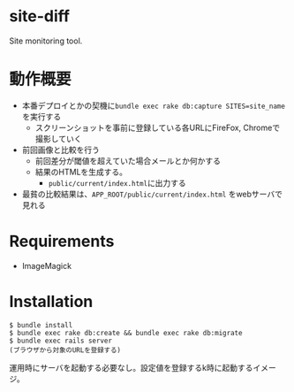 # site-diff

Site monitoring tool.

# 動作概要

* 本番デプロイとかの契機に`bundle exec rake db:capture SITES=site_name`を実行する
  * スクリーンショットを事前に登録している各URLにFireFox, Chromeで撮影していく
* 前回画像と比較を行う
  * 前回差分が閾値を超えていた場合メールとか何かする
  * 結果のHTMLを生成する。
      * `public/current/index.html`に出力する
* 最貧の比較結果は、`APP_ROOT/public/current/index.html` をwebサーバで見れる

# Requirements

* ImageMagick

# Installation

```
$ bundle install
$ bundle exec rake db:create && bundle exec rake db:migrate
$ bundle exec rails server
(ブラウザから対象のURLを登録する)
```
運用時にサーバを起動する必要なし。設定値を登録するk時に起動するイメージ。
